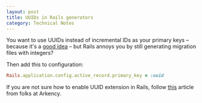 ```yaml
---
layout: post
title: UUIDs in Rails generators
category: Technical Notes
---
```

You want to use UUIDs instead of incremental IDs as your primary keys – because it's a [good idea](http://andrzejonsoftware.blogspot.com/2013/12/decentralise-id-generation.html) – but Rails annoys you by still generating migration files with integers?

Then add this to configuration:

~~~ ruby
Rails.application.config.active_record.primary_key = :uuid
~~~

If you are not sure how to enable UUID extension in Rails, follow [this](http://blog.arkency.com/2014/10/how-to-start-using-uuid-in-activerecord-with-postgresql/) article from folks at Arkency.
